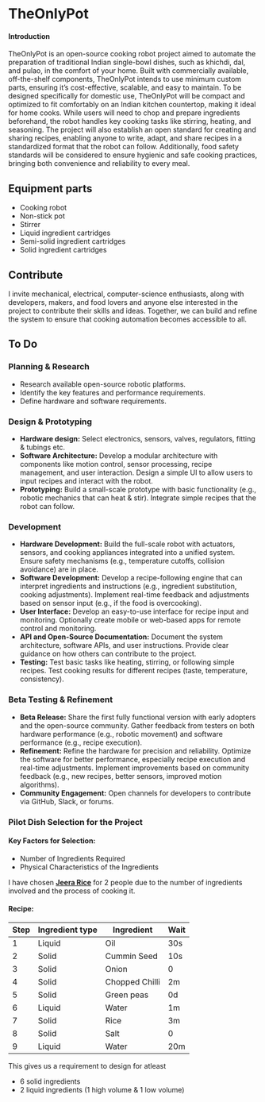 # TheOnlyPot

#### Introduction
TheOnlyPot is an open-source cooking robot project aimed to automate the preparation of traditional Indian single-bowl dishes, such as khichdi, dal, and pulao, in the comfort of your home. Built with commercially available, off-the-shelf components, TheOnlyPot intends to use minimum custom parts, ensuring it’s cost-effective, scalable, and easy to maintain. To be designed specifically for domestic use, TheOnlyPot will be compact and optimized to fit comfortably on an Indian kitchen countertop, making it ideal for home cooks. While users will need to chop and prepare ingredients beforehand, the robot handles key cooking tasks like stirring, heating, and seasoning. The project will also establish an open standard for creating and sharing recipes, enabling anyone to write, adapt, and share recipes in a standardized format that the robot can follow. Additionally, food safety standards will be considered to ensure hygienic and safe cooking practices, bringing both convenience and reliability to every meal.

## Equipment parts
- Cooking robot
- Non-stick pot
- Stirrer
- Liquid ingredient cartridges
- Semi-solid ingredient cartridges 
- Solid ingredient cartridges

## Contribute
I invite mechanical, electrical, computer-science enthusiasts, along with developers, makers, and food lovers and anyone else interested in the project to contribute their skills and ideas. Together, we can build and refine the system to ensure that cooking automation becomes accessible to all.

## To Do
### Planning & Research
- Research available open-source robotic platforms.
- Identify the key features and performance requirements.
- Define hardware and software requirements.
### Design & Prototyping
- **Hardware design:** Select electronics, sensors, valves, regulators, fitting & tubings etc.
- **Software Architecture:** Develop a modular architecture with components like motion control, sensor processing, recipe management, and user interaction. Design a simple UI to allow users to input recipes and interact with the robot.
- **Prototyping:** Build a small-scale prototype with basic functionality (e.g., robotic mechanics that can heat & stir). Integrate simple recipes that the robot can follow.
### Development
 - **Hardware Development:** Build the full-scale robot with actuators, sensors, and cooking appliances integrated into a unified system. Ensure safety mechanisms (e.g., temperature cutoffs, collision avoidance) are in place.
 - **Software Development:** Develop a recipe-following engine that can interpret ingredients and instructions (e.g., ingredient substitution, cooking adjustments). Implement real-time feedback and adjustments based on sensor input (e.g., if the food is overcooking).
 - **User Interface:** Develop an easy-to-use interface for recipe input and monitoring.
Optionally create mobile or web-based apps for remote control and monitoring.
 - **API and Open-Source Documentation:** Document the system architecture, software APIs, and user instructions. Provide clear guidance on how others can contribute to the project.
 - **Testing:** Test basic tasks like heating, stirring, or following simple recipes.
Test cooking results for different recipes (taste, temperature, consistency).

### Beta Testing & Refinement
 - **Beta Release:** Share the first fully functional version with early adopters and the open-source community. Gather feedback from testers on both hardware performance (e.g., robotic movement) and software performance (e.g., recipe execution).
 - **Refinement:** Refine the hardware for precision and reliability. Optimize the software for better performance, especially recipe execution and real-time adjustments. Implement improvements based on community feedback (e.g., new recipes, better sensors, improved motion algorithms).
 - **Community Engagement:** Open channels for developers to contribute via GitHub, Slack, or forums.

### Pilot Dish Selection for the Project

#### Key Factors for Selection:
- Number of Ingredients Required
- Physical Characteristics of the Ingredients

I have chosen [**Jeera Rice**](https://en.wikipedia.org/wiki/Jeera_bhaat) for 2 people due to the number of ingredients involved and the process of cooking it.

#### Recipe:
|Step|Ingredient type|Ingredient    |Wait|
|----|---------------|--------------|----|
|1   |Liquid         |Oil           |30s |
|2   |Solid          |Cummin Seed   |10s |
|3   |Solid          |Onion         |0   |
|4   |Solid          |Chopped Chilli|2m  |
|5   |Solid          |Green peas    |0d  |
|6   |Liquid         |Water         |1m  |
|7   |Solid          |Rice          |3m  |
|8   |Solid          |Salt          |0   |
|9   |Liquid         |Water         |20m |

This gives us a requirement to design for atleast 
- 6 solid ingredients
- 2 liquid ingredients (1 high volume & 1 low volume)
